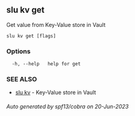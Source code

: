 ## slu kv get

Get value from Key-Value store in Vault

```
slu kv get [flags]
```

### Options

```
  -h, --help   help for get
```

### SEE ALSO

* [slu kv](slu_kv.md)	 - Key-Value store in Vault

###### Auto generated by spf13/cobra on 20-Jun-2023
